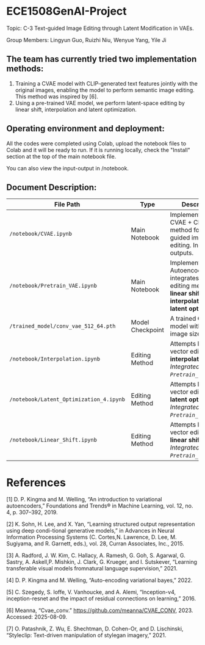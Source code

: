 # ECE1508GenAI-Project

Topic: C-3 Text-guided Image Editing through Latent Modification in VAEs.

Group Members: Lingyun Guo, Ruizhi Niu, Wenyue Yang, Yile Ji



## The team has currently tried two implementation methods:
1. Training a CVAE model with CLIP-generated text features jointly with the original images, enabling the model to perform semantic image editing. This method was inspired by [6]. 
2. Using a pre-trained VAE model, we perform latent-space editing by linear shift, interpolation and latent optimization.


## Operating environment and deployment:
All the codes were completed using Colab, upload the notebook files to Colab and it will be ready to run. If it is running locally, check the "Install" section at the top of the main notebook file.

You can also view the input-output in /notebook.

## Document Description:
| File Path                             | Type            | Description |
|--------------------------------------|-----------------|-------------|
| `/notebook/CVAE.ipynb`                    | Main Notebook   | Implements the CVAE + CLIP method for latent-guided image editing. Includes all outputs. |
| `/notebook/Pretrain_VAE.ipynb`            | Main Notebook   | Implements AutoencoderKL and integrates all latent editing methods:<br>**linear shift**, **interpolation**, and **latent optimization**. |
| `/trained_model/conv_vae_512_64.pth` | Model Checkpoint| A trained **CVAE** model with input image size **64×64**. |
| `/notebook/Interpolation.ipynb`          | Editing Method  | Attempts latent vector editing using **interpolation**. <br>_Integrated into `Pretrain_VAE.ipynb`._ |
| `/notebook/Latent_Optimization_4.ipynb`  | Editing Method  | Attempts latent vector editing using **latent optimization**. <br>_Integrated into `Pretrain_VAE.ipynb`._ |
| `/notebook/Linear_Shift.ipynb`           | Editing Method  | Attempts latent vector editing using **linear shift**. <br>_Integrated into `Pretrain_VAE.ipynb`._ |

# References
[1] D. P. Kingma and M. Welling, “An introduction to variational autoencoders,” Foundations and Trends® in Machine Learning, vol. 12, no. 4, p. 307–392, 2019.

[2] K. Sohn, H. Lee, and X. Yan, “Learning structured output representation using deep condi-tional generative models,” in Advances in Neural Information Processing Systems (C. Cortes,N. Lawrence, D. Lee, M. Sugiyama, and R. Garnett, eds.), vol. 28, Curran Associates, Inc., 2015.

[3] A. Radford, J. W. Kim, C. Hallacy, A. Ramesh, G. Goh, S. Agarwal, G. Sastry, A. Askell,P. Mishkin, J. Clark, G. Krueger, and I. Sutskever, “Learning transferable visual models fromnatural language supervision,” 2021.

[4] D. P. Kingma and M. Welling, “Auto-encoding variational bayes,” 2022.

[5] C. Szegedy, S. Ioffe, V. Vanhoucke, and A. Alemi, “Inception-v4, inception-resnet and the impact of residual connections on learning,” 2016.

[6] Meanna, “Cvae_conv.” https://github.com/meanna/CVAE_CONV, 2023. Accessed: 2025-08-09.

[7] O. Patashnik, Z. Wu, E. Shechtman, D. Cohen-Or, and D. Lischinski, “Styleclip: Text-driven manipulation of stylegan imagery,” 2021.
